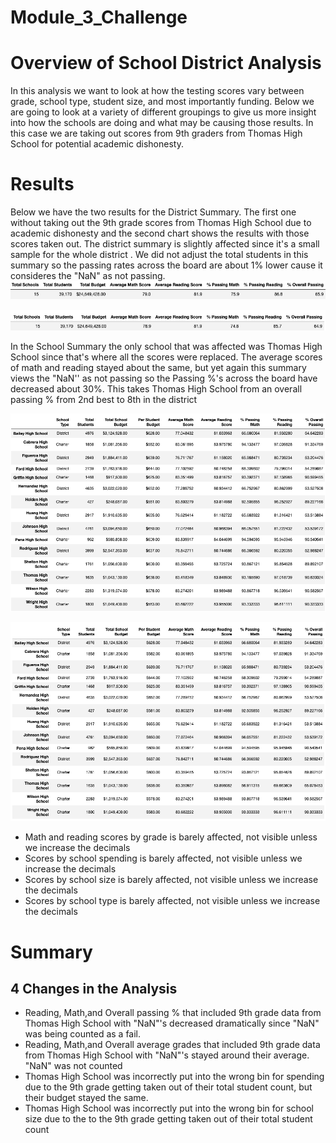 # Module_3_Challenge
# Overview of School District Analysis
In this analysis we want to look at how the testing scores vary between grade, school type, student size, and most importantly funding. Below we are going to look at a variety of different groupings to give us more insight into how the schools are doing and what may be causing those results. In this case we are taking out scores from 9th graders from Thomas High School for potential academic dishonesty.
# Results
Below we have the two results for the District Summary. The first one without taking out the 9th grade scores from Thomas High School due to academic dishonesty and the second chart shows the results with those scores taken out. The district summary is slightly affected since it's a small sample for the whole district . We did not adjust the total students in this summary so the passing rates across the board are about 1% lower cause it consideres the "NaN" as not passing.
![District_Summary_without_nan](Resources/District_Summary_without_nan.png)

![District_Summary_with_nan](Resources/District_Summary_with_nan.png)

In the School Summary the only school that was affected was Thomas High School since that's where all the scores were replaced. The average scores of math and reading stayed about the same, but yet again this summary views the "NaN'' as not passing so the Passing %'s across the board have decreased about 30%. This takes Thomas High School from an overall passing % from 2nd best to 8th in the district

![School_Summary_without_nan](Resources/School_Summary_without_nan.png)

![School_Summary_with_nan](Resources/School_Summary_with_nan.png)

- Math and reading scores by grade is barely affected, not visible unless we increase the decimals
- Scores by school spending is barely affected, not visible unless we increase the decimals
- Scores by school size is barely affected, not visible unless we increase the decimals
- Scores by school type is barely affected, not visible unless we increase the decimals
# Summary
## 4 Changes in the Analysis 
  - Reading, Math,and Overall passing % that included 9th grade data from Thomas High School with "NaN"'s decreased dramatically since "NaN" was being counted as a fail.
  - Reading, Math,and Overall average grades that included 9th grade data from Thomas High School with "NaN"'s stayed around their average. "NaN" was not counted
  - Thomas High School was incorrectly put into the wrong bin for spending due to the 9th grade getting taken out of their total student count, but their budget stayed the same.
  - Thomas High School was incorrectly put into the wrong bin for school size due to the to the 9th grade getting taken out of their total student count
